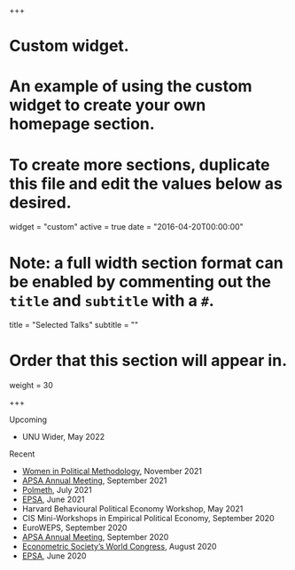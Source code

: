 +++
# Custom widget.
# An example of using the custom widget to create your own homepage section.
# To create more sections, duplicate this file and edit the values below as desired.
widget = "custom"
active = true
date = "2016-04-20T00:00:00"

# Note: a full width section format can be enabled by commenting out the `title` and `subtitle` with a `#`.
title = "Selected Talks"
subtitle = ""

# Order that this section will appear in.
weight = 30

+++

Upcoming
- UNU Wider, May 2022

Recent
- [Women in Political Methodology](http://zurichsummerschool.com/speaker-series/), November 2021
- [APSA Annual Meeting](https://connect.apsanet.org/apsa2021/), September 2021
- [Polmeth](https://wp.nyu.edu/polmeth2021/), July 2021
- [EPSA](https://www.epsanet.org), June 2021
- Harvard Behavioural Political Economy Workshop, May 2021
- CIS Mini-Workshops in Empirical Political Economy, September 2020
- EuroWEPS, September 2020
- [APSA Annual Meeting](https://connect.apsanet.org/apsa2020/), September 2020
- [Econometric Society’s World Congress](https://www.econometricsociety.org/meetings/schedule/2020/08/17/2020-world-congress-goes-virtual), August 2020
- [EPSA](https://www.epsanet.org), June 2020
